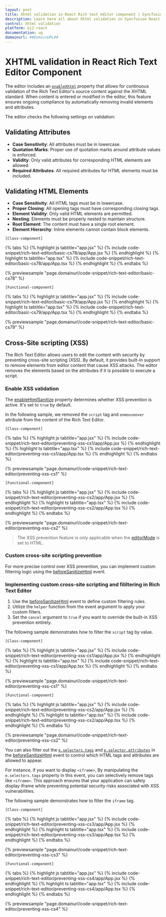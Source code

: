 ```yaml
---
layout: post
title: Xhtml validation in React Rich text editor component | Syncfusion
description: Learn here all about Xhtml validation in Syncfusion React Rich text editor component of Syncfusion Essential JS 2 and more.
control: Xhtml validation 
platform: ej2-react
documentation: ug
domainurl: ##DomainURL##
---
```


# XHTML validation in React Rich Text Editor Component

The editor includes an [`enableXhtml`](https://ej2.syncfusion.com/react/documentation/api/rich-text-editor/#enablexhtml) property that allows for continuous validation of the Rich Text Editor's source content against the XHTML standard. When content is entered or modified in the editor, this feature ensures ongoing compliance by automatically removing invalid elements and attributes.

The editor checks the following settings on validation:

## Validating Attributes

* **Case Sensitivity**: All attributes must be in lowercase.
* **Quotation Marks**: Proper use of quotation marks around attribute values is enforced.
* **Validity**: Only valid attributes for corresponding HTML elements are allowed.
* **Required Attributes**: All required attributes for HTML elements must be included.

## Validating HTML Elements
* **Case Sensitivity**: All HTML tags must be in lowercase.
* **Proper Closing**: All opening tags must have corresponding closing tags.
* **Element Validity**: Only valid HTML elements are permitted.
* **Nesting**: Elements must be properly nested to maintain structure.
* **Root Element**: The content must have a single root element.
* **Element Hierarchy**: Inline elements cannot contain block elements.

`[Class-component]`

{% tabs %}
{% highlight js tabtitle="app.jsx" %}
{% include code-snippet/rich-text-editor/basic-cs78/app/App.jsx %}
{% endhighlight %}
{% highlight ts tabtitle="app.tsx" %}
{% include code-snippet/rich-text-editor/basic-cs78/app/App.tsx %}
{% endhighlight %}
{% endtabs %}

 {% previewsample "page.domainurl/code-snippet/rich-text-editor/basic-cs78" %}

`[Functional-component]`

{% tabs %}
{% highlight js tabtitle="app.jsx" %}
{% include code-snippet/rich-text-editor/basic-cs79/app/App.jsx %}
{% endhighlight %}
{% highlight ts tabtitle="app.tsx" %}
{% include code-snippet/rich-text-editor/basic-cs79/app/App.tsx %}
{% endhighlight %}
{% endtabs %}

 {% previewsample "page.domainurl/code-snippet/rich-text-editor/basic-cs79" %}

## Cross-Site scripting (XSS)

The Rich Text Editor allows users to edit the content with security by preventing cross-site scripting (XSS). By default, it provides built-in support to remove elements from editor content that cause XSS attacks. The editor removes the elements based on the attributes if it is possible to execute a script.

### Enable XSS validation

The [enableHtmlSanitize](https://ej2.syncfusion.com/react/documentation/api/rich-text-editor/#enablehtmlsanitizer) property determines whether XSS prevention is active. It's set to `true` by default.

In the following sample, we removed the `script` tag and `onmouseover` attribute from the content of the Rich Text Editor.

`[Class-component]`

{% tabs %}
{% highlight js tabtitle="app.jsx" %}
{% include code-snippet/rich-text-editor/preventing-xss-cs1/app/App.jsx %}
{% endhighlight %}
{% highlight ts tabtitle="app.tsx" %}
{% include code-snippet/rich-text-editor/preventing-xss-cs1/app/App.tsx %}
{% endhighlight %}
{% endtabs %}

 {% previewsample "page.domainurl/code-snippet/rich-text-editor/preventing-xss-cs1" %}

`[Functional-component]`

{% tabs %}
{% highlight js tabtitle="app.jsx" %}
{% include code-snippet/rich-text-editor/preventing-xss-cs2/app/App.jsx %}
{% endhighlight %}
{% highlight ts tabtitle="app.tsx" %}
{% include code-snippet/rich-text-editor/preventing-xss-cs2/app/App.tsx %}
{% endhighlight %}
{% endtabs %}

 {% previewsample "page.domainurl/code-snippet/rich-text-editor/preventing-xss-cs2" %}

> The XSS prevention feature is only applicable when the [editorMode](https://ej2.syncfusion.com/react/documentation/api/rich-text-editor#editormode) is set to HTML.

### Custom cross-site scripting prevention

For more precise control over XSS prevention, you can implement custom filtering logic using the [beforeSanitizeHtml](https://ej2.syncfusion.com/react/documentation/api/rich-text-editor/#beforesanitizehtml) event.

### Implementing custom cross-site scripting and fililtering in Rich Text Editor

1. Use the [beforeSanitizeHtml](https://ej2.syncfusion.com/react/documentation/api/rich-text-editor/#beforesanitizehtml) event to define custom filtering rules.
2. Utilize the `helper` function from the event argument to apply your custom filters.
3. Set the `cancel` argument to `true` if you want to override the built-in XSS prevention entirely.

The following sample demonstrates how to filter the `script` tag by value.

`[Class-component]`

{% tabs %}
{% highlight js tabtitle="app.jsx" %}
{% include code-snippet/rich-text-editor/preventing-xss-cs1/app/App.jsx %}
{% endhighlight %}
{% highlight ts tabtitle="app.tsx" %}
{% include code-snippet/rich-text-editor/preventing-xss-cs1/app/App.tsx %}
{% endhighlight %}
{% endtabs %}

 {% previewsample "page.domainurl/code-snippet/rich-text-editor/preventing-xss-cs1" %}

`[Functional-component]`

{% tabs %}
{% highlight js tabtitle="app.jsx" %}
{% include code-snippet/rich-text-editor/preventing-xss-cs2/app/App.jsx %}
{% endhighlight %}
{% highlight ts tabtitle="app.tsx" %}
{% include code-snippet/rich-text-editor/preventing-xss-cs2/app/App.tsx %}
{% endhighlight %}
{% endtabs %}

 {% previewsample "page.domainurl/code-snippet/rich-text-editor/preventing-xss-cs2" %}

You can also filter out the [`e.selectors.tags`](https://ej2.syncfusion.com/react/documentation/api/rich-text-editor/sanitizeSelectors/#tags) and [`e.selector.attributes`](https://ej2.syncfusion.com/react/documentation/api/rich-text-editor/sanitizeSelectors/#attributes) in the [beforeSanitizeHtml](https://ej2.syncfusion.com/react/documentation/api/rich-text-editor/#beforesanitizehtml) event to control which HTML tags and attributes are allowed to appear. 

For instance, if you want to display `<iframe>`, By manipulating the `e.selectors.tags` property in this event, you can selectively remove tags like `<iframe>`. This approach ensures that your application can safely display iframe while preventing potential security risks associated with XSS vulnerabilities.

The following sample demonstrates how to filter the `iframe` tag.

`[Class-component]`

{% tabs %}
{% highlight js tabtitle="app.jsx" %}
{% include code-snippet/rich-text-editor/preventing-xss-cs3/app/App.jsx %}
{% endhighlight %}
{% highlight ts tabtitle="app.tsx" %}
{% include code-snippet/rich-text-editor/preventing-xss-cs3/app/App.tsx %}
{% endhighlight %}
{% endtabs %}

 {% previewsample "page.domainurl/code-snippet/rich-text-editor/preventing-xss-cs3" %}

`[Functional-component]`

{% tabs %}
{% highlight js tabtitle="app.jsx" %}
{% include code-snippet/rich-text-editor/preventing-xss-cs4/app/App.jsx %}
{% endhighlight %}
{% highlight ts tabtitle="app.tsx" %}
{% include code-snippet/rich-text-editor/preventing-xss-cs4/app/App.tsx %}
{% endhighlight %}
{% endtabs %}

 {% previewsample "page.domainurl/code-snippet/rich-text-editor/preventing-xss-cs4" %}
